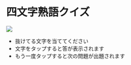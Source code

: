 <div>
<h1>四文字熟語クイズ</h1>

<img src="http://masui.org/c9f5d78a351b6a7c6dad6c0743d24327.png">

<ul>
  <li>抜けてる文字を当ててください</li>
  <li>文字をタップすると答が表示されます</li>
  <li>もう一度タップすると次の問題が出題されます</li>
</ul>

</div>
